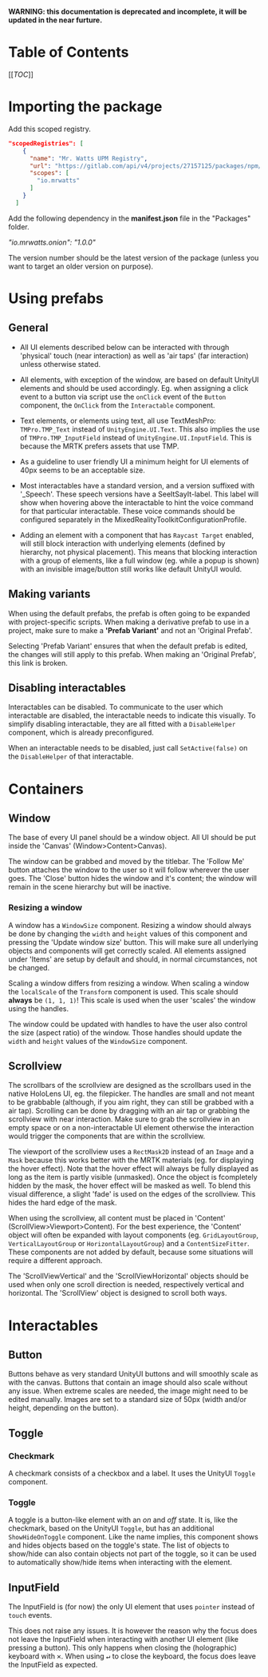 **WARNING: this documentation is deprecated and incomplete, it will be updated in the near furture.**

# Table of Contents

[[_TOC_]]

# Importing the package

Add this scoped registry.

```json
"scopedRegistries": [
    {
      "name": "Mr. Watts UPM Registry",
      "url": "https://gitlab.com/api/v4/projects/27157125/packages/npm/",
      "scopes": [
        "io.mrwatts"
      ]
    }
  ]
```

Add the following dependency in the **manifest.json** file in the "Packages" folder.

*"io.mrwatts.onion": "1.0.0"*

The version number should be the latest version of the package (unless you want to target an older version on purpose).

# Using prefabs

## General

 * All UI elements described below can be interacted with through 'physical' touch (near interaction) as well as 'air taps' (far interaction) unless otherwise stated.

 * All elements, with exception of the window, are based on default UnityUI elements and should be used accordingly. Eg. when assigning a click event to a button via script use the `onClick` event of the `Button` component, the `OnClick` from the `Interactable` component.

 * Text elements, or elements using text, all use TextMeshPro: `TMPro.TMP_Text` instead of `UnityEngine.UI.Text`. This also implies the use of `TMPro.TMP_InputField` instead of `UnityEngine.UI.InputField`. This is because the MRTK prefers assets that use TMP.

 * As a guideline to user friendly UI a minimum height for UI elements of 40px seems to be an acceptable size.

 * Most interactables have a standard version, and a version suffixed with '_Speech'. These speech versions have a SeeItSayIt-label. This label will show when hovering above the interactable to hint the voice command for that particular interactable. These voice commands should be configured separately in the MixedRealityToolkitConfigurationProfile.

 * Adding an element with a component that has `Raycast Target` enabled, will still block interaction with underlying elements (defined by hierarchy, not physical placement). This means that blocking interaction with a group of elements, like a full window (eg. while a popup is shown) with an invisible image/button still works like default UnityUI would.

## Making variants

When using the default prefabs, the prefab is often going to be expanded with project-specific scripts. When making a derivative prefab to use in a project, make sure to make a **'Prefab Variant'** and not an 'Original Prefab'.

Selecting 'Prefab Variant' ensures that when the default prefab is edited, the changes will still apply to this prefab. When making an 'Original Prefab', this link is broken.

## Disabling interactables

Interactables can be disabled. To communicate to the user which interactable are disabled, the interactable needs to indicate this visually. To simplify disabling interactable, they are all fitted with a `DisableHelper` component, which is already preconfigured.

When an interactable needs to be disabled, just call `SetActive(false)` on the `DisableHelper` of that interactable.

# Containers

## Window

The base of every UI panel should be a window object. All UI should be put inside the 'Canvas' (Window>Content>Canvas).

The window can be grabbed and moved by the titlebar. The 'Follow Me' button attaches the window to the user so it will follow wherever the user goes. The 'Close' button hides the window and it's content; the window will remain in the scene hierarchy but will be inactive.

### Resizing a window

A window has a `WindowSize` component. Resizing a window should always be done by changing the `width` and `height` values of this component and pressing the 'Update window size' button. This will make sure all underlying objects and components will get correctly scaled. All elements assigned under 'Items' are setup by default and should, in normal circumstances, not be changed.

Scaling a window differs from resizing a window. When scaling a window the `localScale` of the `Transform` component is used. This scale should **always** be `(1, 1, 1)`! This scale is used when the user 'scales' the window using the handles.

The window could be updated with handles to have the user also control the size (aspect ratio) of the window. Those handles should update the `width` and `height` values of the `WindowSize` component.

## Scrollview

The scrollbars of the scrollview are designed as the scrollbars used in the native HoloLens UI, eg. the filepicker. The handles are small and not meant to be grabbable (although, if you aim right, they can still be grabbed with a air tap). Scrolling can be done by dragging with an air tap or grabbing the scrollview with near interaction. Make sure to grab the scrollview in an empty space or on a non-interactable UI element otherwise the interaction would trigger the components that are within the scrollview.

The viewport of the scrollview uses a `RectMask2D` instead of an `Image` and a `Mask` because this works better with the MRTK materials (eg. for displaying the hover effect). Note that the hover effect will always be fully displayed as long as the item is partly visible (unmasked). Once the object is fcompletely hidden by the mask, the hover effect will be masked as well. To blend this visual difference, a slight 'fade' is used on the edges of the scrollview. This hides the hard edge of the mask.

When using the scrollview, all content must be placed in 'Content' (ScrollView>Viewport>Content). For the best experience, the 'Content' object will often be expanded with layout components (eg. `GridLayoutGroup`, `VerticalLayoutGroup` or `HorizontalLayoutGroup`) and a `ContentSizeFitter`. These components are not added by default, because some situations will require a different approach.

The 'ScrollViewVertical' and the 'ScrollViewHorizontal' objects should be used when only one scroll direction is needed, respectively vertical and horizontal. The 'ScrollView' object is designed to scroll both ways.

# Interactables

## Button

Buttons behave as very standard UnityUI buttons and will smoothly scale as with the canvas. Buttons that contain an image should also scale without any issue. When extreme scales are needed, the image might need to be edited manually. Images are set to a standard size of 50px (width and/or height, depending on the button).

## Toggle

### Checkmark

A checkmark consists of a checkbox and a label. It uses the UnityUI `Toggle` component.

### Toggle

 A toggle is a button-like element with an _on_ and _off_ state. It is, like the checkmark, based on the UnityUI `Toggle`, but has an additional `ShowHideOnToggle` component. Like the name implies, this component shows and hides objects based on the toggle's state. The list of objects to show/hide can also contain objects not part of the toggle, so it can be used to automatically show/hide items when interacting with the element.

## InputField

The InputField is (for now) the only UI element that uses `pointer` instead of `touch` events.

This does not raise any issues. It is however the reason why the focus does not leave the InputField when interacting with another UI element (like pressing a button). This only happens when closing the (holographic) keyboard with <kbd>&#10005;</kbd>. When using <kbd>&#x21B5;</kbd> to close the keyboard, the focus does leave the InputField as expected.
